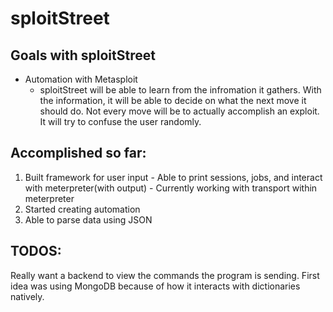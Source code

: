 # sploitStreet
## Goals with sploitStreet
- Automation with Metasploit
	- sploitStreet will be able to learn from the infromation it gathers. With the information, it will be able to decide on what the next move it should do. Not every move will be to actually accomplish an exploit. It will try to confuse the user randomly.

## Accomplished so far:
1. Built framework for user input
				- Able to print sessions, jobs, and interact with meterpreter(with output)
				- Currently working with transport within meterpreter
2. Started creating automation
3. Able to parse data using JSON

## TODOS:
Really want a backend to view the commands the program is sending. First idea was using MongoDB because of how it interacts with dictionaries natively.